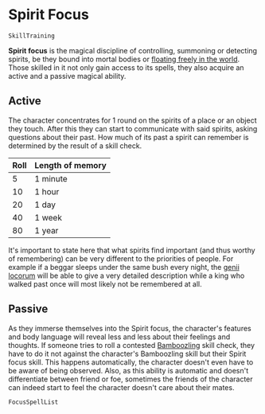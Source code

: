 # Spirit Focus

`SkillTraining`

**Spirit focus** is the magical discipline of controlling, summoning or detecting spirits, be they bound into mortal bodies or [floating freely in the world](world:concepts:spirits). Those skilled in it not only gain access to its spells, they also acquire an active and a passive magical ability.

## Active

The character concentrates for 1 round on the spirits of a place or an object they touch. After this they can start to communicate with said spirits, asking questions about their past. How much of its past a spirit can remember is determined by the result of a skill check.

| Roll | Length of memory |
| :-    | :- |
| 5 | 1 minute |
| 10 | 1 hour |
| 20 | 1 day |
| 40 | 1 week |
| 80 | 1 year |

It's important to state here that what spirits find important (and thus worthy of remembering) can be very different to the priorities of people. For example if a beggar sleeps under the same bush every night, the [genii locorum](world:concepts:spirits) will be able to give a very detailed description while a king who walked past once will most likely not be remembered at all.

## Passive

As they immerse themselves into the Spirit focus, the character's features and body language will reveal less and less about their feelings and thoughts. If someone tries to roll a contested [Bamboozling](skill:bamboozling) skill check, they have to do it not against the character's Bamboozling skill but their Spirit focus skill. This happens automatically, the character doesn't even have to be aware of being observed. Also, as this ability is automatic and doesn't differentiate between friend or foe, sometimes the friends of the character can indeed start to feel the character doesn't care about their mates.

`FocusSpellList`
